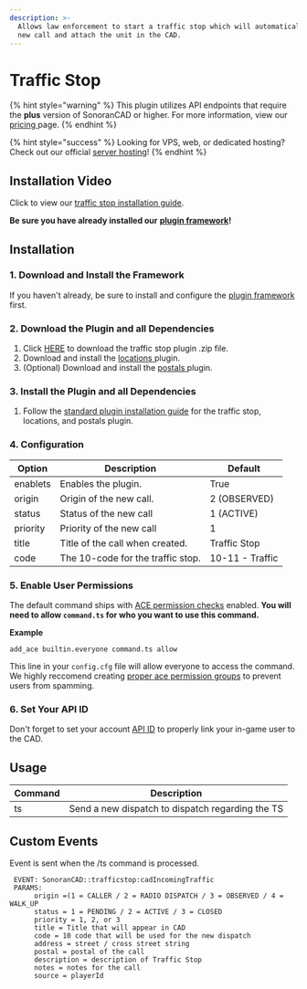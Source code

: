 ```yaml
---
description: >-
  Allows law enforcement to start a traffic stop which will automatically add a
  new call and attach the unit in the CAD.
---
```


# Traffic Stop

{% hint style="warning" %}
This plugin utilizes API endpoints that require the **plus** version of SonoranCAD or higher. For more information, view our [pricing ](../../../pricing/faq/)page.
{% endhint %}

{% hint style="success" %}
Looking for VPS, web, or dedicated hosting? Check out our official [server hosting](../../../other-products/server-hosting.md)!
{% endhint %}

## Installation Video

Click to view our [traffic stop installation guide](https://youtu.be/QmI7Wst2ytY).

**Be sure you have already installed our** [**plugin framework**](../framework-installation.md)**!**

## Installation

### 1. Download and Install the Framework

If you haven't already, be sure to install and configure the [plugin framework](../framework-installation.md) first.

### 2. Download the Plugin and all Dependencies

1. Click [HERE](https://github.com/Sonoran-Software/sonoran\_trafficstop/releases) to download the traffic stop plugin .zip file.
2. Download and install the [locations ](locations.md)plugin.
3. (Optional) Download and install the [postals ](postals.md)plugin.

### 3. Install the Plugin and all Dependencies

1. Follow the [standard plugin installation guide](../plugin-installation/) for the traffic stop, locations, and postals plugin.

### 4. Configuration

| Option   | Description                       | Default         |
| -------- | --------------------------------- | --------------- |
| enablets | Enables the plugin.               | True            |
| origin   | Origin of the new call.           | 2 (OBSERVED)    |
| status   | Status of the new call            | 1 (ACTIVE)      |
| priority | Priority of the new call          | 1               |
| title    | Title of the call when created.   | Traffic Stop    |
| code     | The 10-code for the traffic stop. | 10-11 - Traffic |

### 5. Enable User Permissions

The default command ships with [ACE permission checks](https://forum.cfx.re/t/basic-aces-principals-overview-guide/90917) enabled. **You will need to allow `command.ts` for who you want to use this command.**

**Example**

`add_ace builtin.everyone command.ts allow`

This line in your `config.cfg` file will allow everyone to access the command. We highly reccomend creating [proper ace permission groups](https://forum.cfx.re/t/basic-aces-principals-overview-guide/90917) to prevent users from spamming.

### **6**. Set Your API ID

Don't forget to set your account [API ID](../../../sonoran-cad/api-integration/getting-started/setting-your-api-id.md) to properly link your in-game user to the CAD.

## Usage

| Command | Description                                      |
| ------- | ------------------------------------------------ |
| ts      | Send a new dispatch to dispatch regarding the TS |

## Custom Events

Event is sent when the /ts command is processed.

```
 EVENT: SonoranCAD::trafficstop:cadIncomingTraffic
 PARAMS:
      origin =(1 = CALLER / 2 = RADIO DISPATCH / 3 = OBSERVED / 4 = WALK_UP
      status = 1 = PENDING / 2 = ACTIVE / 3 = CLOSED
      priority = 1, 2, or 3
      title = Title that will appear in CAD
      code = 10 code that will be used for the new dispatch
      address = street / cross street string
      postal = postal of the call
      description = description of Traffic Stop
      notes = notes for the call
      source = playerId
```
